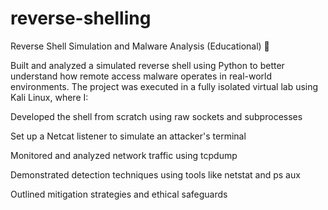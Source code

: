 # reverse-shelling
Reverse Shell Simulation and Malware Analysis (Educational) 🔐

Built and analyzed a simulated reverse shell using Python to better understand how remote access malware operates in real-world environments. The project was executed in a fully isolated virtual lab using Kali Linux, where I:

Developed the shell from scratch using raw sockets and subprocesses

Set up a Netcat listener to simulate an attacker's terminal

Monitored and analyzed network traffic using tcpdump

Demonstrated detection techniques using tools like netstat and ps aux

Outlined mitigation strategies and ethical safeguards
